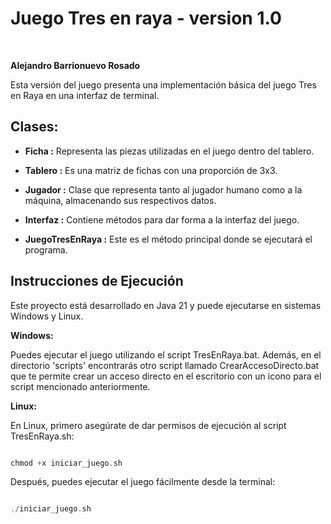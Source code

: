 # Juego Tres en raya  -  version 1.0

<br>

**Alejandro Barrionuevo Rosado**
<br> 

Esta versión del juego presenta una implementación básica del juego Tres en Raya en una interfaz de terminal.

## Clases:

- **Ficha :**  Representa las piezas utilizadas en el juego dentro del tablero.

- **Tablero :** Es una matriz de fichas con una proporción de 3x3.

- **Jugador :** Clase que representa tanto al jugador humano como a la máquina, almacenando sus respectivos datos.

- **Interfaz :** Contiene métodos para dar forma a la interfaz del juego.

- **JuegoTresEnRaya :** Este es el método principal donde se ejecutará el programa.

## Instrucciones de Ejecución

Este proyecto está desarrollado en Java 21 y puede ejecutarse en sistemas Windows y Linux.

**Windows:**

Puedes ejecutar el juego utilizando el script TresEnRaya.bat. Además, en el directorio 'scripts' encontrarás otro script llamado CrearAccesoDirecto.bat que te permite crear un acceso directo en el escritorio con un icono para el script mencionado anteriormente.

**Linux:**

En Linux, primero asegúrate de dar permisos de ejecución al script TresEnRaya.sh:

```c

chmod +x iniciar_juego.sh

```

Después, puedes ejecutar el juego fácilmente desde la terminal:

```c

./iniciar_juego.sh

```
